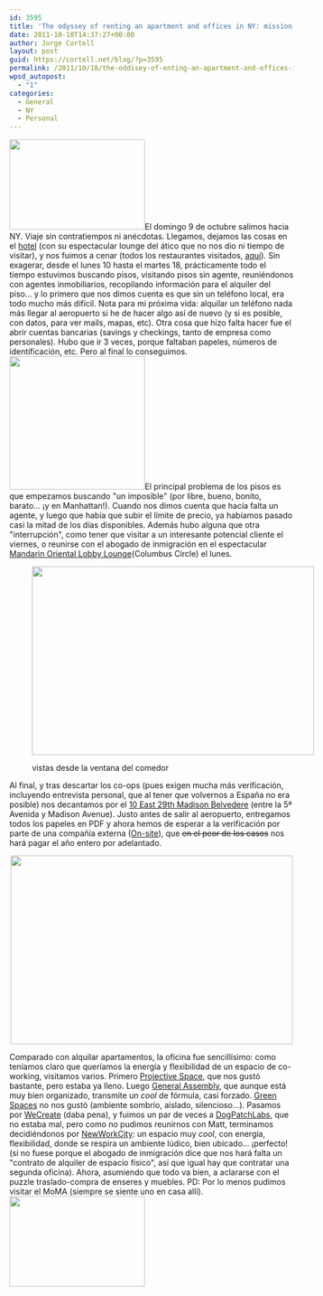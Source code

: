 ```yaml
---
id: 3595
title: 'The odyssey of renting an apartment and offices in NY: mission accomplished'
date: 2011-10-18T14:37:27+00:00
author: Jorge Cortell
layout: post
guid: https://cortell.net/blog/?p=3595
permalink: /2011/10/18/the-oddisey-of-enting-an-apartment-and-offices-in-ny-mission-accomplished/
wpsd_autopost:
  - "1"
categories:
  - General
  - NY
  - Personal
---
```

 <img class="aligncenter" title="drummer in NY subway" src="https://farm7.static.flickr.com/6039/6260733527_d610fc04b3_m.jpg" alt="" width="240" height="160" />El domingo 9 de octubre salimos hacia NY. Viaje sin contratiempos ni anécdotas. Llegamos, dejamos las cosas en el <a title="https://www.dreamny.com/" href="https://www.dreamny.com/" target="_blank">hotel</a> (con su espectacular lounge del ático que no nos dio ni tiempo de visitar), y nos fuimos a cenar (todos los restaurantes visitados, <a title="https://cortell.net/blog/2011/10/ny-healthy-restaurants/" href="https://cortell.net/blog/2011/10/ny-healthy-restaurants/" target="_blank">aquí</a>). Sin exagerar, desde el lunes 10 hasta el martes 18, prácticamente todo el tiempo estuvimos buscando pisos, visitando pisos sin agente, reuniéndonos con agentes inmobiliarios, recopilando información para el alquiler del piso... y lo primero que nos dimos cuenta es que sin un teléfono local, era todo mucho más difícil. Nota para mi próxima vida: alquilar un teléfono nada más llegar al aeropuerto si he de hacer algo así de nuevo (y si es posible, con datos, para ver mails, mapas, etc). Otra cosa que hizo falta hacer fue el abrir cuentas bancarias (savings y checkings, tanto de empresa como personales). Hubo que ir 3 veces, porque faltaban papeles, números de identificación, etc. Pero al final lo conseguimos.  <img class="aligncenter" title="funny ad" src="https://farm7.static.flickr.com/6166/6261258920_e7ab23799e_m.jpg" alt="" width="240" height="236" />El principal problema de los pisos es que empezamos buscando "un imposible" (por libre, bueno, bonito, barato... ¡y en Manhattan!). Cuando nos dimos cuenta que hacía falta un agente, y luego que había que subir el límite de precio, ya habíamos pasado casi la mitad de los días disponibles. Además hubo alguna que otra "interrupción", como tener que visitar a un interesante potencial cliente el viernes, o reunirse con el abogado de inmigración en el espectacular <a title="https://www.mandarinoriental.com/newyork/dining/lobby_lounge/" href="https://www.mandarinoriental.com/newyork/dining/lobby_lounge/" target="_blank">Mandarin Oriental Lobby Lounge</a>(Columbus Circle) el lunes.<figure style="width: 500px" class="wp-caption aligncenter">

<img title="view from living room" src="https://farm7.static.flickr.com/6159/6261259594_b10501ec02.jpg" alt="" width="500" height="334" /><figcaption class="wp-caption-text">vistas desde la ventana del comedor</figcaption></figure> 

<p style="text-align: left">
  Al final, y tras descartar los co-ops (pues exigen mucha más verificación, incluyendo entrevista personal, que al tener que volvernos a España no era posible) nos decantamos por el <a style="text-align: -webkit-auto" title="https://www.10east29.com/" href="https://www.10east29.com/" target="_blank">10 East 29th Madison Belvedere</a><span class="Apple-style-span" style="text-align: -webkit-auto"> (entre la 5ª Avenida y Madison Avenue). Justo antes de salir al aeropuerto, entregamos todos los papeles en PDF y ahora hemos de esperar a la verificación por parte de una compañía externa (</span><a style="text-align: -webkit-auto" title="https://www.on-site.com/" href="https://www.on-site.com/" target="_blank">On-site</a><span class="Apple-style-span" style="text-align: -webkit-auto">), que </span><del style="text-align: -webkit-auto">en el peor de los casos</del><span class="Apple-style-span" style="text-align: -webkit-auto"> nos hará pagar el año entero por adelantado.</span>
</p>

<p style="text-align: center">
  <a href="https://cortell.net/blog/wp-admin/En la terraza con la gerente del edificio"><img class="aligncenter" title="Sundeck (with building manager)" src="https://farm7.static.flickr.com/6224/6260734261_e567db89f1.jpg" alt="" width="500" height="334" /></a>
</p>

Comparado con alquilar apartamentos, la oficina fue sencillísimo: como teníamos claro que queríamos la energía y flexibilidad de un espacio de co-working, visitamos varios. Primero <a title="https://www.projectivenyc.com/" href="https://www.projectivenyc.com/" target="_blank">Projective Space</a>, que nos gustó bastante, pero estaba ya lleno. Luego <a title="https://www.generalassemb.ly/" href="https://www.generalassemb.ly/" target="_blank">General Assembly</a>, que aunque está muy bien organizado, transmite un _cool_ de fórmula, casi forzado. <a title="https://www.greenspaceshome.com/" href="https://www.greenspaceshome.com/" target="_blank">Green Spaces</a> no nos gustó (ambiente sombrío, aislado, silencioso...). Pasamos por <a title="https://www.wecreatenyc.com/" href="https://www.wecreatenyc.com/" target="_blank">WeCreate</a> (daba pena), y fuimos un par de veces a <a title="https://dogpatchlabs.com/" href="https://dogpatchlabs.com/" target="_blank">DogPatchLabs</a>, que no estaba mal, pero como no pudimos reunirnos con Matt, terminamos decidiéndonos por <a title="https://nwc.co/" href="https://nwc.co/" target="_blank">NewWorkCity</a>: un espacio muy _cool_, con energía, flexibilidad, donde se respira un ambiente lúdico, bien ubicado... ¡perfecto! (si no fuese porque el abogado de inmigración dice que nos hará falta un "contrato de alquiler de espacio físico", así que igual hay que contratar una segunda oficina). Ahora, asumiendo que todo va bien, a aclararse con el puzzle traslado-compra de enseres y muebles. PD: Por lo menos pudimos visitar el MoMA (siempre se siente uno en casa allí). [<img class="aligncenter" title="little robot" src="https://farm7.static.flickr.com/6044/6260733623_5e15454633_m.jpg" alt="" width="240" height="160" />](https://www.moma.org/interactives/exhibitions/2011/talktome/objects/)